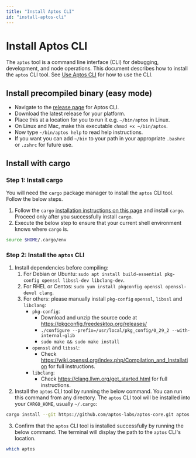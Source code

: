 ```yaml
---
title: "Install Aptos CLI"
id: "install-aptos-cli"
---
```


# Install Aptos CLI

The `aptos` tool is a command line interface (CLI) for debugging, development, and node operations. This document describes how to install the `aptos` CLI tool. See [Use Aptos CLI](use-aptos-cli) for how to use the CLI.

## Install precompiled binary (easy mode)

* Navigate to the [release page](https://github.com/aptos-labs/aptos-core/releases) for Aptos CLI.
* Download the latest release for your platform.
* Place this at a location for you to run it e.g. `~/bin/aptos` in Linux.
* On Linux and Mac, make this executable `chmod +x ~/bin/aptos`.
* Now type `~/bin/aptos help` to read help instructions.
* If you want you can add `~/bin` to your path in your appropriate `.bashrc` or `.zshrc` for future use.

## Install with cargo

### Step 1: Install cargo

You will need the `cargo` package manager to install the `aptos` CLI tool.  Follow the below steps.

1. Follow the `cargo` [installation instructions on this page](https://doc.rust-lang.org/cargo/getting-started/installation.html) and install `cargo`.  Proceed only after you successfully install `cargo`.
2. Execute the below step to ensure that your current shell environment knows where `cargo` is.
```bash
source $HOME/.cargo/env
```

### Step 2: Install the `aptos` CLI

1. Install dependencies before compiling:
   1. For Debian or Ubuntu: `sudo apt install build-essential pkg-config openssl libssl-dev libclang-dev`.
   2. For RHEL or Centos: `sudo yum install pkgconfig openssl openssl-devel clang`.
   3. For others: please manually install `pkg-config` `openssl`, `libssl` and `libclang`:
      - `pkg-config`:
         - Download and unzip the source code at https://pkgconfig.freedesktop.org/releases/
         - `./configure --prefix=/usr/local/pkg_config/0_29_2 --with-internal-glib`
         - `sudo make && sudo make install`
      - `openssl` and `libssl`:
         - Check https://wiki.openssl.org/index.php/Compilation_and_Installation for full instructions.
      - `libclang`:
         - Check https://clang.llvm.org/get_started.html for full instructions.
2. Install the `aptos` CLI tool by running the below command.  You can run this command from any directory.  The `aptos` CLI tool will be installed into your `CARGO_HOME`, usually `~/.cargo`:
```bash
cargo install --git https://github.com/aptos-labs/aptos-core.git aptos --tag aptos-cli-0.2.0
```
3. Confirm that the `aptos` CLI tool is installed successfully by running the below command.  The terminal will display the path to the `aptos` CLI's location.
```bash
which aptos
```
